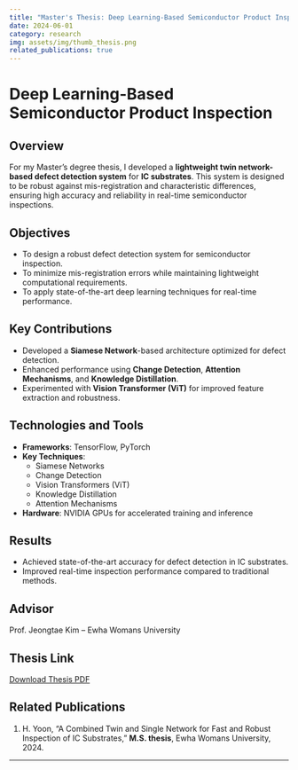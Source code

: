 ```yaml
---
title: "Master's Thesis: Deep Learning-Based Semiconductor Product Inspection"
date: 2024-06-01
category: research
img: assets/img/thumb_thesis.png
related_publications: true
---
```


# Deep Learning-Based Semiconductor Product Inspection

## Overview

For my Master’s degree thesis, I developed a **lightweight twin network-based defect detection system** for **IC substrates**. This system is designed to be robust against mis-registration and characteristic differences, ensuring high accuracy and reliability in real-time semiconductor inspections.

## Objectives

- To design a robust defect detection system for semiconductor inspection.
- To minimize mis-registration errors while maintaining lightweight computational requirements.
- To apply state-of-the-art deep learning techniques for real-time performance.

## Key Contributions

- Developed a **Siamese Network**-based architecture optimized for defect detection.
- Enhanced performance using **Change Detection**, **Attention Mechanisms**, and **Knowledge Distillation**.
- Experimented with **Vision Transformer (ViT)** for improved feature extraction and robustness.

## Technologies and Tools

- **Frameworks**: TensorFlow, PyTorch
- **Key Techniques**:
  - Siamese Networks
  - Change Detection
  - Vision Transformers (ViT)
  - Knowledge Distillation
  - Attention Mechanisms
- **Hardware**: NVIDIA GPUs for accelerated training and inference

## Results

- Achieved state-of-the-art accuracy for defect detection in IC substrates.
- Improved real-time inspection performance compared to traditional methods.

## Advisor

Prof. Jeongtae Kim – Ewha Womans University

## Thesis Link

[Download Thesis PDF](assets/pdf/HJYoon_thesis_published.pdf)

## Related Publications

1. H. Yoon, “A Combined Twin and Single Network for Fast and Robust Inspection of IC Substrates,” **M.S. thesis**, Ewha Womans University, 2024.

---
